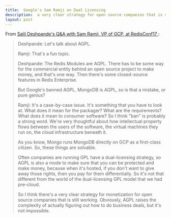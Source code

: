 ```yaml
---
title:  Google's Sam Ramji on Dual Licensing
description:  a very clear strategy for open source companies that is still working
layout: post
---
```


From [Salil Deshpande's Q&A with Sam Ramji, VP of GCP, at RedisConf17 ](https://www.youtube.com/watch?v=2PkZ3hoYIeM&t=16m):

> Deshpande:  Let's talk about AGPL.
>
> Ramji:  That's a fun topic.
>
> Deshpande:  The Redis Modules are AGPL.  There has to be some way for the commercial entity behind an open source project to make money, and that's one way.  Then there's some closed-source features in Redis Enterprise.
>
> But Google's banned AGPL.  MongoDB is AGPL, so is that a mistake, or pure genius?
>
> Ramji:  It's a case-by-case issue.  It's something that you have to look at.  What does it mean for the packager?  What are the requirements?  What does it mean to consumer software?  So I think "ban" is probably a strong word.  We're very thoughtful about how intellectual property flows between the users of the software, the virtual machines they run on, the cloud infrastructure beneath it.
>
> As you know, Mongo runs MongoDB directly on GCP as a first-class citizen.  So, these things are solvable.
>
> Often companies are running GPL have a dual-licensing strategy, so AGPL is also a mode to make sure that you can be protected and make money, because when it's hosted, if you don't want to give away those rights, then you pay for them differentially.  So it's not that different from the world of the dual-licensing GPL model that we had pre-cloud.
>
> So I think there's a very clear strategy for monetization for open source companies that is still working.  Obviously, AGPL raises the complexity of actually figuring out how to do business deals, but it's not impossible.
